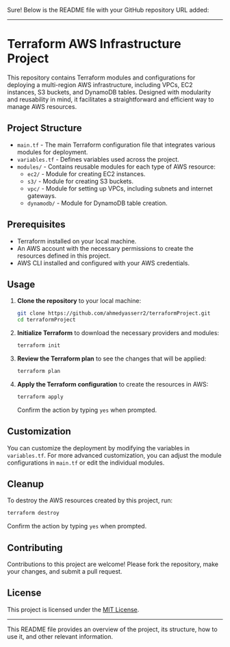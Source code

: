 Sure! Below is the README file with your GitHub repository URL added:

---

# Terraform AWS Infrastructure Project

This repository contains Terraform modules and configurations for deploying a multi-region AWS infrastructure, including VPCs, EC2 instances, S3 buckets, and DynamoDB tables. Designed with modularity and reusability in mind, it facilitates a straightforward and efficient way to manage AWS resources.

## Project Structure

- `main.tf` - The main Terraform configuration file that integrates various modules for deployment.
- `variables.tf` - Defines variables used across the project.
- `modules/` - Contains reusable modules for each type of AWS resource:
  - `ec2/` - Module for creating EC2 instances.
  - `s3/` - Module for creating S3 buckets.
  - `vpc/` - Module for setting up VPCs, including subnets and internet gateways.
  - `dynamodb/` - Module for DynamoDB table creation.

## Prerequisites

- Terraform installed on your local machine.
- An AWS account with the necessary permissions to create the resources defined in this project.
- AWS CLI installed and configured with your AWS credentials.

## Usage

1. **Clone the repository** to your local machine:

    ```bash
    git clone https://github.com/ahmedyasserr2/terraformProject.git
    cd terraformProject
    ```

2. **Initialize Terraform** to download the necessary providers and modules:

    ```bash
    terraform init
    ```

3. **Review the Terraform plan** to see the changes that will be applied:

    ```bash
    terraform plan
    ```

4. **Apply the Terraform configuration** to create the resources in AWS:

    ```bash
    terraform apply
    ```

    Confirm the action by typing `yes` when prompted.

## Customization

You can customize the deployment by modifying the variables in `variables.tf`. For more advanced customization, you can adjust the module configurations in `main.tf` or edit the individual modules.

## Cleanup

To destroy the AWS resources created by this project, run:

```bash
terraform destroy
```

Confirm the action by typing `yes` when prompted.

## Contributing

Contributions to this project are welcome! Please fork the repository, make your changes, and submit a pull request.

## License

This project is licensed under the [MIT License](LICENSE).

---

This README file provides an overview of the project, its structure, how to use it, and other relevant information.
